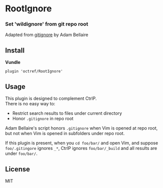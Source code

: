 # RootIgnore

### Set 'wildignore' from git repo root

Adapted from [gitignore](http://www.vim.org/scripts/script.php?script_id=2557)
by Adam Bellaire

## Install
**Vundle**

```
plugin 'octref/RootIgnore'
```

## Usage

This plugin is designed to complement CtrlP.  
There is no easy way to:
- Restrict search results to files under current directory
- Honor `.gitignore` in repo root

Adam Bellaire's script honors `.gitignore` when Vim is opened at repo root,
but not when Vim is opened in subfolders under repo root.  

If this plugin is present, when you `cd foo/bar/` and open Vim,
and suppose `foo/.gitingore` ignores `_*`, CtrlP ignores `foo/bar/_build` and
all results are under `foo/bar/`.

## License
MIT

